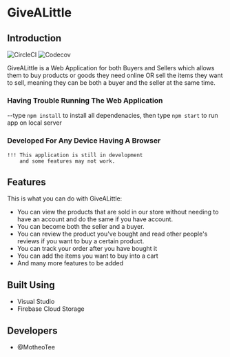 # GiveALittle

## Introduction

![CircleCI](https://img.shields.io/circleci/build/github/tiisetsohub/GiveALittle/main)
![Codecov](https://img.shields.io/codecov/c/github/tiisetsohub/GiveALittle)

GiveALittle is a Web Application for both Buyers and Sellers which allows them to buy products 
or goods they need online OR sell the items they want to sell,
meaning they can be both a buyer and the seller at the same time. 

### Having Trouble Running The Web Application

--type `npm install` to install all dependenacies,
  then type `npm start` to run app on local server
  
### Developed For Any Device Having A Browser
    !!! This application is still in development
        and some features may not work.
        
## Features

This is what you can do with GiveALittle:

* You can view the products that are sold in our store without needing to
  have an account and do the same if you have account.
* You can become both the seller and a buyer.
* You can review the product you've bought and read other
  people's reviews if you want to buy a certain product.
* You can track your order after you have bought it
* You can add the items you want to buy into a cart
* And many more features to be added

## Built Using

* Visual Studio
* Firebase Cloud Storage

## Developers

* @MotheoTee
